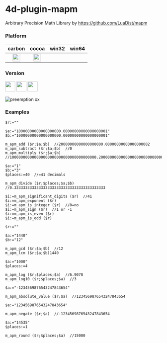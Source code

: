 # 4d-plugin-mapm
Arbitrary Precision Math Library by https://github.com/LuaDist/mapm

### Platform

| carbon | cocoa | win32 | win64 |
|:------:|:-----:|:---------:|:---------:|
|<img src="https://cloud.githubusercontent.com/assets/1725068/22371562/1b091f0a-e4db-11e6-8458-8653954a7cce.png" width="24" height="24" />|<img src="https://cloud.githubusercontent.com/assets/1725068/22371562/1b091f0a-e4db-11e6-8458-8653954a7cce.png" width="24" height="24" />|||

### Version

<img src="https://cloud.githubusercontent.com/assets/1725068/18940649/21945000-8645-11e6-86ed-4a0f800e5a73.png" width="32" height="32" /> <img src="https://cloud.githubusercontent.com/assets/1725068/18940648/2192ddba-8645-11e6-864d-6d5692d55717.png" width="32" height="32" /> <img src="https://user-images.githubusercontent.com/1725068/41266195-ddf767b2-6e30-11e8-9d6b-2adf6a9f57a5.png" width="32" height="32" />

![preemption xx](https://user-images.githubusercontent.com/1725068/41327179-4e839948-6efd-11e8-982b-a670d511e04f.png)

### Examples

```
$r:=""

$a:="10000000000000000000.00000000000000000001"
$b:="10000000000000000000.00000000000000000001"

m_apm_add ($r;$a;$b)  //20000000000000000000.00000000000000000002
m_apm_subtract ($r;$a;$b)  //0
m_apm_multiply ($r;$a;$b)  //100000000000000000000000000000000000000.2000000000000000000000000000000000000001

$a:="1"
$b:="3"
$places:=40  //=41 decimals

m_apm_divide ($r;$places;$a;$b)  //0.33333333333333333333333333333333333333333

$i:=m_apm_significant_digits ($r)  //41
$i:=m_apm_exponent ($r)
$i:=m_apm_is_integer ($r)  //0=no
$i:=m_apm_sign ($r)  //1 or -1
$i:=m_apm_is_even ($r)
$i:=m_apm_is_odd ($r)

$r:=""

$a:="1440"
$b:="12"

m_apm_gcd ($r;$a;$b)  //12
m_apm_lcm ($r;$a;$b)1440

$a:="1000"
$places:=4

m_apm_log ($r;$places;$a)  //6.9078
m_apm_log10 ($r;$places;$a)  //3

$a:="-1234569876543247843654"

m_apm_absolute_value ($r;$a)  //1234569876543247843654

$a:="1234569876543247843654"

m_apm_negate ($r;$a)  //-1234569876543247843654

$a:="14535"
$places:=1

m_apm_round ($r;$places;$a)  //15000
```
